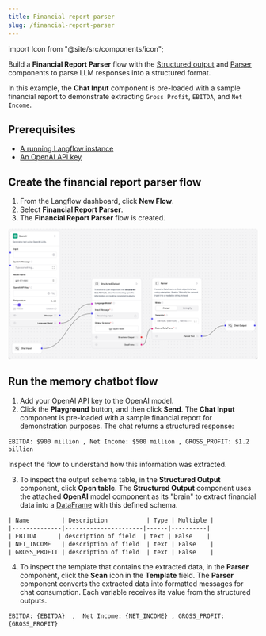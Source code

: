 ```yaml
---
title: Financial report parser
slug: /financial-report-parser
---
```


import Icon from "@site/src/components/icon";

Build a **Financial Report Parser** flow with the [Structured output](/components-helpers#structured-output) and [Parser](/components-processing#parser) components to parse LLM responses into a structured format.

In this example, the **Chat Input** component is pre-loaded with a sample financial report to demonstrate extracting `Gross Profit`, `EBITDA`, and `Net Income`.

## Prerequisites

- [A running Langflow instance](/get-started-installation)
- [An OpenAI API key](https://platform.openai.com/)

## Create the financial report parser flow

1. From the Langflow dashboard, click **New Flow**.
2. Select **Financial Report Parser**.
3. The **Financial Report Parser** flow is created.

![](/img/starter-flow-financial-report-parser.png)

## Run the memory chatbot flow

1. Add your OpenAI API key to the OpenAI model.
2. Click the **Playground** button, and then click **Send**.
The **Chat Input** component is pre-loaded with a sample financial report for demonstration purposes.
The chat returns a structured response:

```text
EBITDA: $900 million , Net Income: $500 million , GROSS_PROFIT: $1.2 billion
```

Inspect the flow to understand how this information was extracted.

3. To inspect the output schema table, in the **Structured Output** component, click **Open table**.
The **Structured Output** component uses the attached **OpenAI** model component as its "brain" to extract financial data into a  [DataFrame](/concepts-objects#dataframe-object) with this defined schema.
```text
| Name         | Description           | Type | Multiple |
|--------------|----------------------|------|----------|
| EBITDA      | description of field  | text | False    |
| NET_INCOME   | description of field  | text | False    |
| GROSS_PROFIT | description of field  | text | False    |
```

4. To inspect the template that contains the extracted data, in the **Parser** component, click the <Icon name="Scan" aria-hidden="true"/> **Scan** icon in the **Template** field.
The **Parser** component converts the extracted data into formatted messages for chat consumption.
Each variable receives its value from the structured outputs.
```text
EBITDA: {EBITDA}  ,  Net Income: {NET_INCOME} , GROSS_PROFIT: {GROSS_PROFIT}
```



